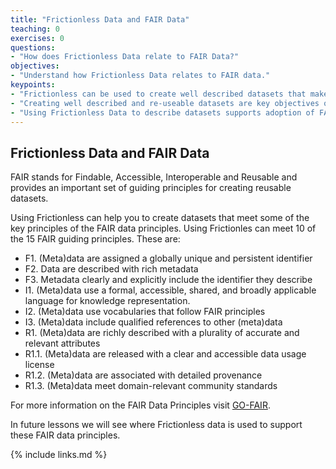 ```yaml
---
title: "Frictionless Data and FAIR Data"
teaching: 0
exercises: 0
questions:
- "How does Frictionless Data relate to FAIR Data?"
objectives:
- "Understand how Frictionless Data relates to FAIR data."
keypoints:
- "Frictionless can be used to create well described datasets that make it easier for other researchers to re-use them."
- "Creating well described and re-useable datasets are key objectives of the FAIR data principles."
- "Using Frictionless Data to describe datasets supports adoption of FAIR data principles" 
---
```


## Frictionless Data and FAIR Data ##
FAIR stands for Findable, Accessible, Interoperable and Reusable and provides an important set of guiding principles for creating reusable datasets.  

Using Frictionless can help you to create datasets that meet some of the key principles of the FAIR data principles. Using Frictionles can meet 10 of the 15 FAIR guiding principles. These are:
- F1. (Meta)data are assigned a globally unique and persistent identifier 
- F2. Data are described with rich metadata
- F3. Metadata clearly and explicitly include the identifier they describe
- I1. (Meta)data use a formal, accessible, shared, and broadly applicable language for knowledge representation.  
- I2. (Meta)data use vocabularies that follow FAIR principles
- I3. (Meta)data include qualified references to other (meta)data
- R1. (Meta)data are richly described with a plurality of accurate and relevant attributes
- R1.1. (Meta)data are released with a clear and accessible data usage license
- R1.2. (Meta)data are associated with detailed provenance
- R1.3. (Meta)data meet domain-relevant community standards

For more information on the FAIR Data Principles visit [GO-FAIR](https://www.go-fair.org/).

In future lessons we will see where Frictionless data is used to support these FAIR data principles.

{% include links.md %}